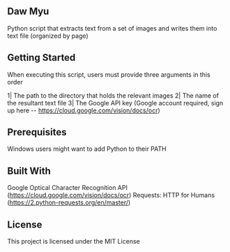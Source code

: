 Daw Myu
-------
Python script that extracts text from a set of images and writes them into text file (organized by page)


Getting Started
---------------
When executing this script, users must provide three arguments in this order

1| The path to the directory that holds the relevant images
2| The name of the resultant text file
3| The Google API key (Google account required, sign up here -- https://cloud.google.com/vision/docs/ocr)


Prerequisites
-------------
Windows users might want to add Python to their PATH


Built With
----------
Google Optical Character Recognition API (https://cloud.google.com/vision/docs/ocr)
Requests: HTTP for Humans (https://2.python-requests.org/en/master/)


License
-------
This project is licensed under the MIT License
